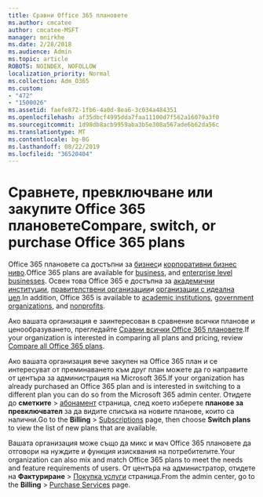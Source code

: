 ```yaml
---
title: Сравни Office 365 плановете
ms.author: cmcatee
author: cmcatee-MSFT
manager: mnirkhe
ms.date: 2/28/2018
ms.audience: Admin
ms.topic: article
ROBOTS: NOINDEX, NOFOLLOW
localization_priority: Normal
ms.collection: Adm_O365
ms.custom:
- "472"
- "1500026"
ms.assetid: faefe872-1fb6-4a0d-8ea6-3c034a484351
ms.openlocfilehash: af35dbcf4995dda7faa11100d7f562a16079a3f0
ms.sourcegitcommit: 1d98db8acb9959aba3b5e308a567ade6b62da56c
ms.translationtype: MT
ms.contentlocale: bg-BG
ms.lasthandoff: 08/22/2019
ms.locfileid: "36520404"
---
```

# <a name="compare-switch-or-purchase-office-365-plans"></a><span data-ttu-id="c4868-102">Сравнете, превключване или закупите Office 365 плановете</span><span class="sxs-lookup"><span data-stu-id="c4868-102">Compare, switch, or purchase Office 365 plans</span></span>
  
<span data-ttu-id="c4868-103">Office 365 плановете са достъпни за [бизнес](https://products.office.com/compare-all-microsoft-office-products?tab=2)и [корпоративни бизнес ниво](https://products.office.com/business/compare-more-office-365-for-business-plans).</span><span class="sxs-lookup"><span data-stu-id="c4868-103">Office 365 plans are available for [business](https://products.office.com/compare-all-microsoft-office-products?tab=2), and [enterprise level businesses](https://products.office.com/business/compare-more-office-365-for-business-plans).</span></span> <span data-ttu-id="c4868-104">Освен това Office 365 е достъпна за [академични институции](https://products.office.com/academic/compare-office-365-education-plans), [правителствени организации](https://products.office.com/government/compare-office-365-government-plans)и [организации с идеална цел](https://products.office.com/nonprofit/office-365-nonprofit-plans-and-pricing?tab=1).</span><span class="sxs-lookup"><span data-stu-id="c4868-104">In addition, Office 365 is available to [academic institutions](https://products.office.com/academic/compare-office-365-education-plans), [government organizations](https://products.office.com/government/compare-office-365-government-plans), and [nonprofits](https://products.office.com/nonprofit/office-365-nonprofit-plans-and-pricing?tab=1).</span></span>
  
<span data-ttu-id="c4868-105">Ако вашата организация е заинтересован в сравнение всички планове и ценообразуването, прегледайте [Сравни всички Office 365 плановете](https://products.office.com/business/compare-more-office-365-for-business-plans).</span><span class="sxs-lookup"><span data-stu-id="c4868-105">If your organization is interested in comparing all plans and pricing, review [Compare all Office 365 plans](https://products.office.com/business/compare-more-office-365-for-business-plans).</span></span>
  
<span data-ttu-id="c4868-106">Ако вашата организация вече закупен на Office 365 план и се интересуват от преминаването към друг план можете да го направите от центъра за администрация на Microsoft 365.</span><span class="sxs-lookup"><span data-stu-id="c4868-106">If your organization has already purchased an Office 365 plan and is interested in switching to a different plan you can do so from the Microsoft 365 admin center.</span></span> <span data-ttu-id="c4868-107">Отидете до **сметките** \> [абонамент](https://go.microsoft.com/fwlink/p/?linkid=842054) страница, след което изберете **планове за превключвател** за да видите списъка на новите планове, които са налични.</span><span class="sxs-lookup"><span data-stu-id="c4868-107">Go to the **Billing** \> [Subscriptions](https://go.microsoft.com/fwlink/p/?linkid=842054) page, then choose **Switch plans** to view the list of new plans that are available.</span></span>
  
<span data-ttu-id="c4868-108">Вашата организация може също да микс и мач Office 365 плановете да отговори на нуждите и функция изисквания на потребителите.</span><span class="sxs-lookup"><span data-stu-id="c4868-108">Your organization can also mix and match Office 365 plans to meet the needs and feature requirements of users.</span></span> <span data-ttu-id="c4868-109">От центъра на администратор, отидете на **Фактуриране** \> [Покупка услуги](https://go.microsoft.com/fwlink/p/?linkid=868433) страница.</span><span class="sxs-lookup"><span data-stu-id="c4868-109">From the admin center, go to the **Billing** \> [Purchase Services](https://go.microsoft.com/fwlink/p/?linkid=868433) page.</span></span>